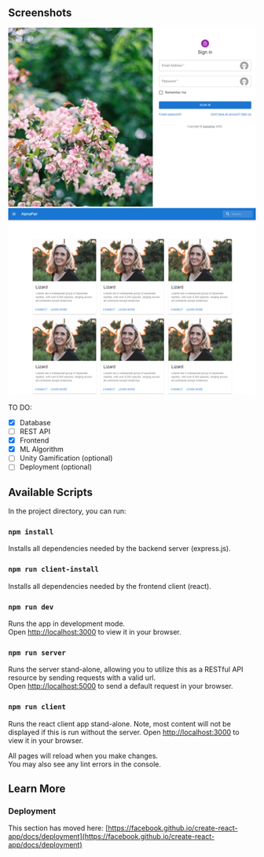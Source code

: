 ## Screenshots

![login](screenshots/login.png)  
![pairing](screenshots/pairing.png)

TO DO:

- [x] Database
- [ ] REST API
- [x] Frontend
- [x] ML Algorithm
- [ ] Unity Gamification (optional)
- [ ] Deployment (optional)

## Available Scripts

In the project directory, you can run:

### `npm install`

Installs all dependencies needed by the backend server (express.js).

### `npm run client-install`

Installs all dependencies needed by the frontend client (react).

### `npm run dev`

Runs the app in development mode.\
Open [http://localhost:3000](http://localhost:3000) to view it in your browser.

### `npm run server`

Runs the server stand-alone, allowing you to utilize this as a RESTful API resource
by sending requests with a valid url.\
Open [http://localhost:5000](http://localhost:5000) to send a default request in your browser.

### `npm run client`

Runs the react client app stand-alone. Note, most content will not be displayed if this is
run without the server.
Open [http://localhost:3000](http://localhost:3000) to view it in your browser.

All pages will reload when you make changes.\
You may also see any lint errors in the console.

## Learn More

### Deployment

This section has moved here: [https://facebook.github.io/create-react-app/docs/deployment](https://facebook.github.io/create-react-app/docs/deployment)
